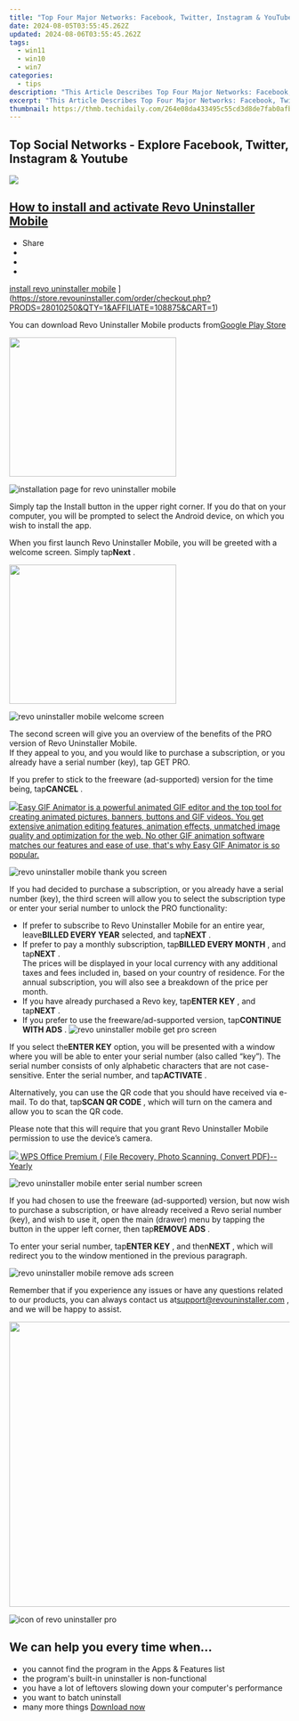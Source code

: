```yaml
---
title: "Top Four Major Networks: Facebook, Twitter, Instagram & YouTube"
date: 2024-08-05T03:55:45.262Z
updated: 2024-08-06T03:55:45.262Z
tags:
  - win11
  - win10
  - win7
categories:
  - tips
description: "This Article Describes Top Four Major Networks: Facebook, Twitter, Instagram & YouTube"
excerpt: "This Article Describes Top Four Major Networks: Facebook, Twitter, Instagram & YouTube"
thumbnail: https://thmb.techidaily.com/264e08da433495c55cd3d8de7fab0afb684fb451a8ac533f579ade7f75a2ecaa.png
---
```


## Top Social Networks - Explore Facebook, Twitter, Instagram & Youtube

<!-- affiliate ads begin -->
<a href="https://store.movavi.com/affiliate.php?ACCOUNT=MOVAVI&AFFILIATE=108875&PATH=https%3A%2F%2Fwww.movavi.com%3FAFFILIATE%3D108875%26RESOURCE%3DMovavi%2BVideo%2BConverter%2BBox"><img src="https://mcusercontent.com/0885a03ded3d480dca9287f12/images/8020c1dc-518e-3bdf-6e7b-e6d1bdf1597b.jpg" border="0"></a>
<!-- affiliate ads end -->
## [How to install and activate Revo Uninstaller Mobile](https://store.revouninstaller.com/order/checkout.php?PRODS=28010250&QTY=1&AFFILIATE=108875&CART=1)

* Share
* [](http://www.facebook.com/share.php?u=https://www.revouninstaller.com/blog/how-to-install-and-activate-revo-uninstaller-mobile/&title=How+to+install+and+activate+Revo+Uninstaller+Mobile)
* [](https://twitter.com/intent/tweet?text=How+to+install+and+activate+Revo+Uninstaller+Mobile&url=https://www.revouninstaller.com/blog/how-to-install-and-activate-revo-uninstaller-mobile/ "Click to share on Twitter")
* [](https://store.revouninstaller.com/order/checkout.php?PRODS=28010250&QTY=1&AFFILIATE=108875&CART=1)

[install revo uninstaller mobile](https://f057a20f961f56a72089-b74530d2d26278124f446233f95622ef.ssl.cf1.rackcdn.com/blog/header-install-apps.jpg) ](https://store.revouninstaller.com/order/checkout.php?PRODS=28010250&QTY=1&AFFILIATE=108875&CART=1)

 You can download Revo Uninstaller Mobile products from[Google Play Store](https://play.google.com/store/apps/details?id=com.vsrevogroup.revouninstaller)

<!-- affiliate ads begin -->
<a href="https://imp.i357552.net/c/5597632/863039/11832" target="_top" id="863039"><img src="//a.impactradius-go.com/display-ad/11832-863039" border="0" alt="" width="300" height="250"/></a>
<!-- affiliate ads end -->
![installation page for revo uninstaller mobile](https://f057a20f961f56a72089-b74530d2d26278124f446233f95622ef.ssl.cf1.rackcdn.com/blog/how-to-install-and-activate-revo-uninstaller-mobile/revo-uninstaller-mobile-install-page.png)

 Simply tap the Install button in the upper right corner. If you do that on your computer, you will be prompted to select the Android device, on which you wish to install the app.

 When you first launch Revo Uninstaller Mobile, you will be greeted with a welcome screen. Simply tap**Next** .

<!-- affiliate ads begin -->
<a href="https://printrendy.pxf.io/c/5597632/1453719/17020" target="_top" id="1453719"><img src="//a.impactradius-go.com/display-ad/17020-1453719" border="0" alt="" width="300" height="250"/></a><img height="0" width="0" src="https://imp.pxf.io/i/5597632/1453719/17020" style="position:absolute;visibility:hidden;" border="0" />
<!-- affiliate ads end -->
![revo uninstaller mobile welcome screen](https://f057a20f961f56a72089-b74530d2d26278124f446233f95622ef.ssl.cf1.rackcdn.com/blog/how-to-install-and-activate-revo-uninstaller-mobile/revo-uninstaller-mobile-welcome-screen.png)

 The second screen will give you an overview of the benefits of the PRO version of Revo Uninstaller Mobile.  
 If they appeal to you, and you would like to purchase a subscription, or you already have a serial number (key), tap GET PRO.

 If you prefer to stick to the freeware (ad-supported) version for the time being, tap**CANCEL** .

<!-- affiliate ads begin -->
<a href="https://secure.2checkout.com/order/checkout.php?PRODS=174416&QTY=1&AFFILIATE=108875&CART=1"><img src="https://www.easygifanimator.net/images/gif-animator.png" border="0">Easy GIF Animator is a powerful animated GIF editor and the top tool for creating animated pictures, banners, buttons and GIF videos. You get extensive animation editing features, animation effects, unmatched image quality and optimization for the web. No other GIF animation software matches our features and ease of use, that's why Easy GIF Animator is so popular.</a>
<!-- affiliate ads end -->
![revo uninstaller mobile thank you screen](https://f057a20f961f56a72089-b74530d2d26278124f446233f95622ef.ssl.cf1.rackcdn.com/blog/how-to-install-and-activate-revo-uninstaller-mobile/revo-uninstaller-mobile-thank-you-screen.png)

 If you had decided to purchase a subscription, or you already have a serial number (key), the third screen will allow you to select the subscription type or enter your serial number to unlock the PRO functionality:

* If prefer to subscribe to Revo Uninstaller Mobile for an entire year, leave**BILLED EVERY YEAR** selected, and tap**NEXT** .
* If prefer to pay a monthly subscription, tap**BILLED EVERY MONTH** , and tap**NEXT** .  
 The prices will be displayed in your local currency with any additional taxes and fees included in, based on your country of residence. For the annual subscription, you will also see a breakdown of the price per month.
* If you have already purchased a Revo key, tap**ENTER KEY** , and tap**NEXT** .
* If you prefer to use the freeware/ad-supported version, tap**CONTINUE WITH ADS** .
![revo uninstaller mobile get pro screen](https://f057a20f961f56a72089-b74530d2d26278124f446233f95622ef.ssl.cf1.rackcdn.com/blog/how-to-install-and-activate-revo-uninstaller-mobile/revo-uninstaller-mobile-get-pro-screen.png)

 If you select the**ENTER KEY** option, you will be presented with a window where you will be able to enter your serial number (also called “key”). The serial number consists of only alphabetic characters that are not case-sensitive. Enter the serial number, and tap**ACTIVATE** .

 Alternatively, you can use the QR code that you should have received via e-mail. To do that, tap**SCAN QR CODE** , which will turn on the camera and allow you to scan the QR code.

 Please note that this will require that you grant Revo Uninstaller Mobile permission to use the device’s camera.

<!-- affiliate ads begin -->
<a href="https://secure.2checkout.com/order/checkout.php?PRODS=38729081&QTY=1&AFFILIATE=108875&CART=1"><img src="https://website-prod.cache.wpscdn.com/img/wps-office-pdf-editor-1x.890dbda.png" border="0">
WPS Office Premium ( File Recovery, Photo Scanning, Convert PDF)--Yearly</a>
<!-- affiliate ads end -->
![revo uninstaller mobile enter serial number screen](https://f057a20f961f56a72089-b74530d2d26278124f446233f95622ef.ssl.cf1.rackcdn.com/blog/how-to-install-and-activate-revo-uninstaller-mobile/revo-uninstaller-mobile-activate-screen.png)

 If you had chosen to use the freeware (ad-supported) version, but now wish to purchase a subscription, or have already received a Revo serial number (key), and wish to use it, open the main (drawer) menu by tapping the button in the upper left corner, then tap**REMOVE ADS** .

 To enter your serial number, tap**ENTER KEY** , and then**NEXT** , which will redirect you to the window mentioned in the previous paragraph.

![revo uninstaller mobile remove ads screen](https://f057a20f961f56a72089-b74530d2d26278124f446233f95622ef.ssl.cf1.rackcdn.com/blog/how-to-install-and-activate-revo-uninstaller-mobile/revo-uninstaller-mobile-remove-ads-screen.png)

 Remember that if you experience any issues or have any questions related to our products, you can always contact us at[support@revouninstaller.com](https://store.revouninstaller.com/order/checkout.php?PRODS=28010250&QTY=1&AFFILIATE=108875&CART=1) , and we will be happy to assist.

<!-- affiliate ads begin -->
<a href="https://ephamedtechinc.pxf.io/c/5597632/2095369/26400" target="_top" id="2095369"><img src="//a.impactradius-go.com/display-ad/26400-2095369" border="0" alt="" width="1024" height="512"/></a><img height="0" width="0" src="https://imp.pxf.io/i/5597632/2095369/26400" style="position:absolute;visibility:hidden;" border="0" />
<!-- affiliate ads end -->
![icon of revo uninstaller pro](https://f057a20f961f56a72089-b74530d2d26278124f446233f95622ef.ssl.cf1.rackcdn.com/site/icons/rup5-64.png)

## We can help you every time when…

* you cannot find the program in the Apps & Features list
* the program's built-in uninstaller is non-functional
* you have a lot of leftovers slowing down your computer's performance
* you want to batch uninstall
* many more things
[Download now](https://store.revouninstaller.com/order/checkout.php?PRODS=28010250&QTY=1&AFFILIATE=108875&CART=1)

<ins class="adsbygoogle"
     style="display:block"
     data-ad-format="autorelaxed"
     data-ad-client="ca-pub-7571918770474297"
     data-ad-slot="1223367746"></ins>



<ins class="adsbygoogle"
     style="display:block"
     data-ad-client="ca-pub-7571918770474297"
     data-ad-slot="8358498916"
     data-ad-format="auto"
     data-full-width-responsive="true"></ins>
